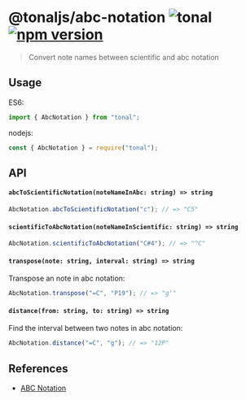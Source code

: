 # @tonaljs/abc-notation ![tonal](https://img.shields.io/badge/@tonaljs-abc_notation-yellow.svg?style=flat-square) [![npm version](https://img.shields.io/npm/v/@tonaljs/abc-notation.svg?style=flat-square)](https://www.npmjs.com/package/@tonaljs/abc-notation)

> Convert note names between scientific and abc notation

## Usage

ES6:

```js
import { AbcNotation } from "tonal";
```

nodejs:

```js
const { AbcNotation } = require("tonal");
```

## API

#### `abcToScientificNotation(noteNameInAbc: string) => string`

```js
AbcNotation.abcToScientificNotation("c"); // => "C5"
```

#### `scientificToAbcNotation(noteNameInScientific: string) => string`

```js
AbcNotation.scientificToAbcNotation("C#4"); // => "^C"
```

#### `transpose(note: string, interval: string) => string`

Transpose an note in abc notation:

```js
AbcNotation.transpose("=C", "P19"); // => "g'"
```

#### `distance(from: string, to: string) => string`

Find the interval between two notes in abc notation:

```js
AbcNotation.distance("=C", "g"); // => "12P"
```

## References

- [ABC Notation](https://en.wikipedia.org/wiki/ABC_notation)
